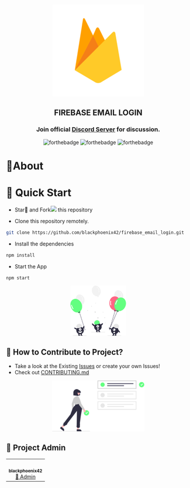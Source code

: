 <div align="center">

<!-- ![Issues](https://img.shields.io/github/issues/blackphoenix42/firebase_email_login)
![Pull Requests](https://img.shields.io/github/issues-pr/blackphoenix42/firebase_email_login)
![Forks](https://img.shields.io/github/forks/blackphoenix42/firebase_email_login)
![Stars](https://img.shields.io/github/stars/blackphoenix42/firebase_email_login)
[![License](https://img.shields.io/github/license/blackphoenix42/firebase_email_login)](https://github.com/blackphoenix42/firebase_email_login/blob/master/LICENSE) -->

<img alt="LOGO" src="./.github/assets/logo.svg" width=250 height=250>

## FIREBASE EMAIL LOGIN

<h3>Join official <a href="https://discord.gg/mRUZEhD">Discord Server</a> for discussion.</h3>

![forthebadge](https://forthebadge.com/images/badges/made-with-crayons.svg)
![forthebadge](https://forthebadge.com/images/badges/makes-people-smile.svg)
![forthebadge](https://forthebadge.com/images/badges/powered-by-electricity.svg)

</div>

# 📃About

# 🌱 Quick Start

- Star🌟 and Fork<img width="15px" src="https://img.icons8.com/doodle/48/000000/code-fork.png"/> this repository

- Clone this repository remotely.

```sh
git clone https://github.com/blackphoenix42/firebase_email_login.git
```

- Install the dependencies

```sh
npm install
```

- Start the App

```sh
npm start
```

<div align="center">
	<img src="./.github/assets/welcome.svg" width="30%">
</div>

## 🚀 How to Contribute to Project?

- Take a look at the Existing [Issues](https://github.com/blackphoenix42/firebase_email_login/issues) or create your own Issues!
- Check out [CONTRIBUTING.md](./CONTRIBUTING.md)

<div align="center">
	<img src="./.github/assets/ToDo.svg" width="50%">
</div>

## 👾 Project Admin

<table>
	<tr>
		<td align="center">
			<a href="https://github.com/blackphoenix42">
				<img src="https://avatars.githubusercontent.com/u/22915654?v=4" width="100px" alt="" />
				<br /> <sub><b>blackphoenix42</b></sub>
			</a>
			<br /> <a href="https://github.com/blackphoenix42"> 
		👑 Admin
	    </a>
		</td>
	</tr>
</table>

<!-- ## 🌟 Contributors

<table>
	<tr>
		<td>
			contrib.rocks
			</a>
		</td>
	</tr>
</table> -->
